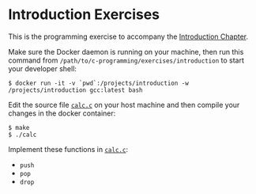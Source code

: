 # Introduction Exercises

This is the programming exercise to accompany the [Introduction Chapter](../../lectures/1-introduction.md).

Make sure the Docker daemon is running on your machine, then run this command from `/path/to/c-programming/exercises/introduction` to start your developer shell:

    $ docker run -it -v `pwd`:/projects/introduction -w /projects/introduction gcc:latest bash

Edit the source file [`calc.c`](calc.c) on your host machine and then compile your changes in the docker container:

    $ make
    $ ./calc
 
Implement these functions in [`calc.c`](calc.c):

* `push`
* `pop`
* `drop`
